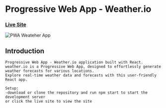 # Progressive Web App - Weather.io

### [Live Site](https://pwa-weather-io.netlify.app/)
  ![PWA Weateher App](https://i.ibb.co/m4LTRkF/pwa-weather-app.png)

##  Introduction
    Progressive Web App - Weather.io application built with React. 
    weather.io is a Progressive Web App, designed to effortlessly generate weather forecasts for various locations. 
    Explore real-time weather data and forecasts with this user-friendly React app.
    
    Setup:
    -download or clone the repository and run npm start to start the development server 
    or click the live site to view the site






